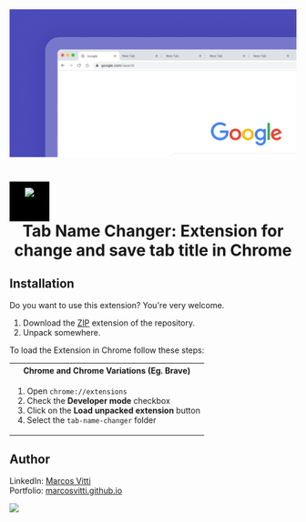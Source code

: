 <div align='center'>
    <img src="assets/banner.jpg" />
</div>

<h1 align='center'>
    <div style="width:70px; height:70px; background-color:#000;"><img src="assets/icon.pngbanner.jpg" /></div> Tab Name Changer: Extension for change and save tab title in Chrome
</h1>

## Installation

Do you want to use this extension? You're very welcome.

1.  Download the [ZIP](https://github.com/marcosvitti/tab-name-changer/extension/master.zip) extension of the repository.
2.  Unpack somewhere.

To load the Extension in Chrome follow these steps:

<table>
    <tr>
        <th>Chrome and Chrome Variations (Eg. Brave)</th>
    </tr>
    <tr>
        <td>
            <ol>
                <li>Open <code>chrome://extensions</code>
                <li>Check the <strong>Developer mode</strong> checkbox
                <li>Click on the <strong>Load unpacked extension</strong> button
                <li>Select the <code>tab-name-changer</code> folder
            </ol>
        </td>
    </tr>
</table>

## Author

LinkedIn: [Marcos Vitti](https://www.linkedin.com/in/marcos-vitti-31529a17a/)<br>
Portfolio: [marcosvitti.github.io](https://marcosvitti.github.io/)<br>

<a href="https://github.com/marcosvitti" ><img src="https://github.com/marcosvitti.png?size=200" height="100" /></a>
